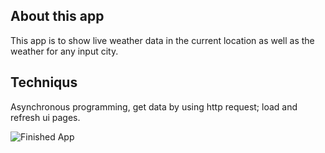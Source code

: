 ## About this app

This app is to show live weather data in the current location as well as the weather for any input city.

## Techniqus

Asynchronous programming, get data by using http request; load and refresh ui pages.


![Finished App](https://github.com/londonappbrewery/Images/blob/master/clima-demo.gif)

